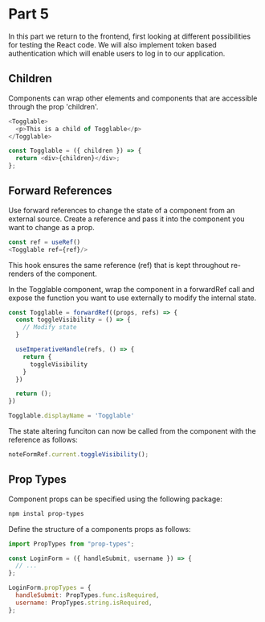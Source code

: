 # Part 5

In this part we return to the frontend, first looking at different possibilities for testing the React code. We will also implement token based authentication which will enable users to log in to our application.

## Children

Components can wrap other elements and components that are accessible through the prop 'children'.

```javascript
<Togglable>
  <p>This is a child of Togglable</p>
</Togglable>
```

```javascript
const Togglable = ({ children }) => {
  return <div>{children}</div>;
};
```

## Forward References

Use forward references to change the state of a component from an external source. Create a reference and pass it into the component you want to change as a prop.

```javascript
const ref = useRef()
<Togglable ref={ref}/>
```

This hook ensures the same reference (ref) that is kept throughout re-renders of the component.

In the Togglable component, wrap the component in a forwardRef call and expose the function you want to use externally to modify the internal state.

```javascript
const Togglable = forwardRef((props, refs) => {
  const toggleVisibility = () => {
    // Modify state
  }

  useImperativeHandle(refs, () => {
    return {
      toggleVisibility
    }
  })

  return ();
})

Togglable.displayName = 'Togglable'
```

The state altering funciton can now be called from the component with the reference as follows:

```javascript
noteFormRef.current.toggleVisibility();
```

## Prop Types

Component props can be specified using the following package:

```bash
npm instal prop-types
```

Define the structure of a components props as follows:

```javascript
import PropTypes from "prop-types";

const LoginForm = ({ handleSubmit, username }) => {
  // ...
};

LoginForm.propTypes = {
  handleSubmit: PropTypes.func.isRequired,
  username: PropTypes.string.isRequired,
};
```
